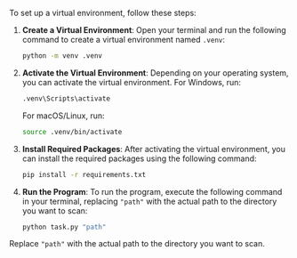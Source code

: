 To set up a virtual environment, follow these steps:

1. **Create a Virtual Environment**: Open your terminal and run the following command to create a virtual environment named `.venv`:

    ```bash
    python -m venv .venv
    ```

2. **Activate the Virtual Environment**: Depending on your operating system, you can activate the virtual environment. For Windows, run:

    ```bash
    .venv\Scripts\activate
    ```

    For macOS/Linux, run:

    ```bash
    source .venv/bin/activate
    ```

3. **Install Required Packages**: After activating the virtual environment, you can install the required packages using the following command:

    ```bash
    pip install -r requirements.txt
    ```

4. **Run the Program**: To run the program, execute the following command in your terminal, replacing `"path"` with the actual path to the directory you want to scan:

    ```bash
    python task.py "path"
    ```

Replace `"path"` with the actual path to the directory you want to scan.
